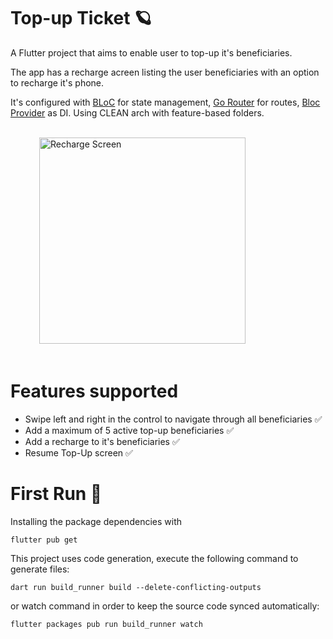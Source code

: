# Top-up Ticket 🪐

A Flutter project that aims to enable user to top-up it's beneficiaries.

The app has a recharge acreen listing the user beneficiaries with an option to recharge it's phone.

It's configured with [BLoC](https://pub.dev/packages/flutter_bloc) for state management, [Go Router](https://pub.dev/packages/go_router) for routes, [Bloc Provider](https://pub.dev/packages/flutter_bloc) as DI. Using CLEAN arch with feature-based folders.


<br />
<div>
  &emsp;&emsp;&emsp;
  <img src="https://github.com/juzejunior/astronomy_pod/assets/17789097/0e8043ca-f465-4cca-b49c-c38dacb47c56" alt="Recharge Screen" width="330">
</div>
<br />



# Features supported

* Swipe left and right in the control to navigate through all beneficiaries ✅
* Add a maximum of 5 active top-up beneficiaries ✅
* Add a recharge to it's beneficiaries ✅
* Resume Top-Up screen ✅

# First Run 🚀

Installing the package dependencies with 

```
flutter pub get
```

This project uses  code generation, execute the following command to generate files:

```
dart run build_runner build --delete-conflicting-outputs
```

or watch command in order to keep the source code synced automatically:

```
flutter packages pub run build_runner watch
```
